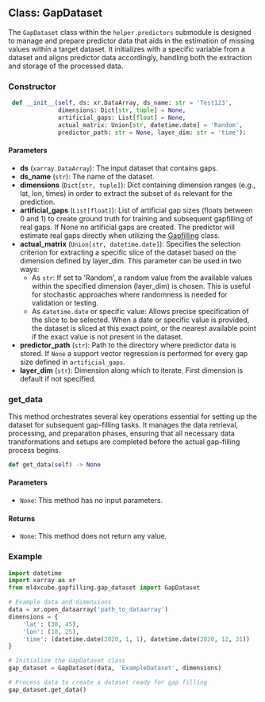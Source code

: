 ## Class: GapDataset

The `GapDataset` class within the `helper.predictors` submodule is designed to manage and prepare predictor data that aids in the estimation of missing values within a target dataset. It initializes with a specific variable from a dataset and aligns predictor data accordingly, handling both the extraction and storage of the processed data.

### Constructor

```python
 def __init__(self, ds: xr.DataArray, ds_name: str = 'Test123',
              dimensions: Dict[str, tuple] = None,
              artificial_gaps: List[float] = None,
              actual_matrix: Union[str, datetime.date] = 'Random',
              predictor_path: str = None, layer_dim: str = 'time'):
```

#### Parameters
   - **ds** (`xarray.DataArray`): The input dataset that contains gaps.
   - **ds_name** (`str`): The name of the dataset.
   - **dimensions** (`Dict[str, tuple]`): Dict containing dimension ranges (e.g., lat, lon, times) in order to extract the subset of `ds` relevant for the prediction.
   - **artificial_gaps** (`List[float]`):  List of artificial gap sizes (floats between 0 and 1) to create ground truth for training and subsequent gapfilling of real gaps. If None no artificial gaps are created. The predictor will estimate real gaps directly when utilizing the [Gapfilling](gap-filling.md) class. 
   - **actual_matrix** (`Union[str, datetime.date]`): Specifies the selection criterion for extracting a specific slice of the dataset based on the dimension defined by layer_dim. This parameter can be used in two ways:
     - As `str`: If set to 'Random', a random value from the available values within the specified dimension (layer_dim) is chosen. This is useful for stochastic approaches where randomness is needed for validation or testing.
     - As `datetime.date` or specific value: Allows precise specification of the slice to be selected. When a date or specific value is provided, the dataset is sliced at this exact point, or the nearest available point if the exact value is not present in the dataset. 
   - **predictor_path** (`str`): Path to the directory where predictor data is stored. If `None` a support vector regression is performed for every gap size defined in `artificial_gaps`.
   - **layer_dim** (`str`): Dimension along which to iterate. First dimension is default if not specified. 

### get_data
This method orchestrates several key operations essential for setting up the dataset for subsequent gap-filling tasks. It manages the data retrieval, processing, and preparation phases, ensuring that all necessary data transformations and setups are completed before the actual gap-filling process begins.
```python
def get_data(self) -> None
```
#### Parameters
- `None`: This method has no input parameters.

#### Returns
- `None`: This method does not return any value.





### Example

```python
import datetime
import xarray as xr
from ml4xcube.gapfilling.gap_dataset import GapDataset

# Example data and dimensions
data = xr.open_dataarray('path_to_dataarray')
dimensions = {
    'lat': (30, 45), 
    'lon': (10, 25), 
    'time': (datetime.date(2020, 1, 1), datetime.date(2020, 12, 31))
}

# Initialize the GapDataset class
gap_dataset = GapDataset(data, 'ExampleDataset', dimensions)

# Process data to create a dataset ready for gap filling
gap_dataset.get_data()
```
